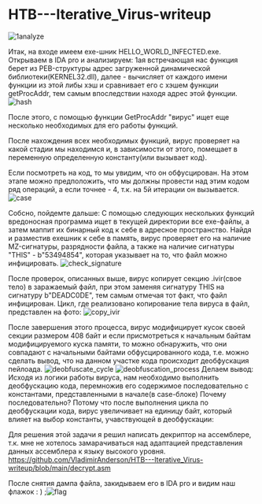 # HTB---Iterative_Virus-writeup


![1analyze](https://github.com/VladimirAnderson/HTB---Iterative_Virus-writeup/assets/57271893/ff2935ab-e199-43ae-8208-a130e7281eb2)

Итак, на входе имеем exe-шник HELLO_WORLD_INFECTED.exe. Открываем в IDA pro и анализируем: 
1ая встречающая нас функция берет из PEB-структуры адрес  загруженной динамической библиотеки(KERNEL32.dll), далее - вычисляет от каждого имени функции из этой либы хэш и сравнивает его с хэшем функции
getProcAddr, тем самым впоследствии находя адрес этой функции.
 ![hash](https://github.com/VladimirAnderson/HTB---Iterative_Virus-writeup/assets/57271893/b6312a5d-0152-4c7d-8b80-c01ef10b36f1)


После этого, с помощью функции GetProcAddr "вирус" ищет еще несколько необходимых для его работы функций.


После нахождения всех необходимых функций, вирус проверяет на какой стадии мы находимся и, в зависимости от этого, помещает в переменную определенную константу(или вызывает код).

Если посмотреть на код, то мы увидим, что он обфусцирован. На этом этапе можно предположить, что мы должны провести над этим кодом ряд операций, а если точнее - 4, т.к. на 5й итерации он вызывается.
![case](https://github.com/VladimirAnderson/HTB---Iterative_Virus-writeup/assets/57271893/749a5318-94c7-48aa-bbab-f5d82aa6d023)


Собсно, пойдемте дальше:
С помощью следующих нескольких функций вредоносная программа ищет в текущей директории все exe-файлы, а затем маппит их бинарный код к себе в адресное пространство.
Найдя и разместив exeшник к себе в память, вирус проверяет его на наличие MZ-сигнатуры, разрядности файла, а также на наличие сигнатуры "THIS" - b"53494854", которая указывает на то, что файл можно
инфицировать. 
![check_signature](https://github.com/VladimirAnderson/HTB---Iterative_Virus-writeup/assets/57271893/5d2c0b7f-e99f-427e-8977-b1211799e331)


После проверок, описанных выше, вирус копирует секцию .ivir(свое тело) в заражаемый файл, при этом заменяя сигнатуру THIS на сигнатуру b"DEADC0DE", тем самым отмечая тот факт, что файл инфицирован.
Цикл, где реализовано копирование тела вируса в файл, представлен на фото:
![copy_ivir](https://github.com/VladimirAnderson/HTB---Iterative_Virus-writeup/assets/57271893/357ac108-5008-407c-8fed-5f64999dd03b)




После завершения этого процесса, вирус модифицирует кусок своей секции размером 408 байт и если присмотреться к начальным байтам модифицируемого куска памяти, то можно обнаружить, что они совпадают
с начальными байтами обфусцированного кода, т.е. можно сделать вывод, что на данном участке кода происходит деобфускация пейлоада.
![deobfuscate_cycle](https://github.com/VladimirAnderson/HTB---Iterative_Virus-writeup/assets/57271893/9dd5b4b7-36ae-4697-ab85-c850488fca35)
![deobfuscation_process](https://github.com/VladimirAnderson/HTB---Iterative_Virus-writeup/assets/57271893/46fcf3b3-b51f-4ed4-b7e9-2f05167714d9)
Делаем вывод: Исходя из логики работы вируса, нам необходимо выполнить деобфускацию кода, перемножив его содержимое последовательно с константами, представленными в начале(в case-блоке)
Почему последовательно? Потому что после выполнения цикла по деобфускации кода, вирус увеличивает на единицу байт, который влияет на выбор константы, учавствующей в деобфускации:




Для решения этой задачи я решил написать декриптор на ассемблере, т.к. мне не хотелось замарачиваться над адаптацией представления данных ассемблера к языку высокого уровня.
https://github.com/VladimirAnderson/HTB---Iterative_Virus-writeup/blob/main/decrypt.asm



После снятия дампа файла, закидываем его в IDA pro  и видим наш флажок : )
;![flag](https://github.com/VladimirAnderson/HTB---Iterative_Virus-writeup/assets/57271893/0c2ce039-7888-4841-b551-9096d9337b80)

